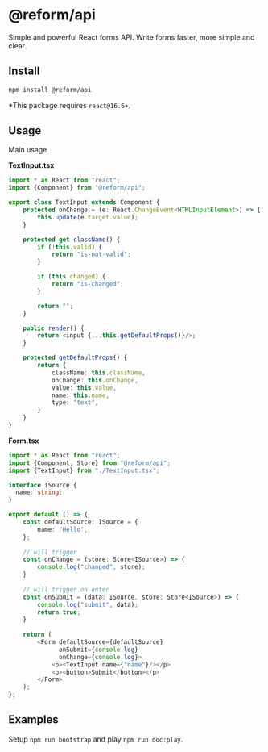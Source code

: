 # @reform/api

Simple and powerful React forms API.
Write forms faster, more simple and clear.
  
## Install

```bash
npm install @reform/api
```

*This package requires `react@16.6+`.

## Usage

Main usage

**TextInput.tsx**
```typescript jsx
import * as React from "react";
import {Component} from "@reform/api";

export class TextInput extends Component {
    protected onChange = (e: React.ChangeEvent<HTMLInputElement>) => {
        this.update(e.target.value);
    }

    protected get className() {
        if (!this.valid) {
            return "is-not-valid";
        }

        if (this.changed) {
            return "is-changed";
        }

        return "";
    }

    public render() {
        return <input {...this.getDefaultProps()}/>;
    }

    protected getDefaultProps() {
        return {
            className: this.className,
            onChange: this.onChange,
            value: this.value,
            name: this.name,
            type: "text",
        }
    }
}
```

**Form.tsx**

```typescript jsx
import * as React from "react";
import {Component, Store} from "@reform/api";
import {TextInput} from "./TextInput.tsx";

interface ISource {
  name: string;
}

export default () => {
    const defaultSource: ISource = {
        name: "Hello",
    };
    
    // will trigger 
    const onChange = (store: Store<ISource>) => {
        console.log("changed", store);
    }
        
    // will trigger on enter
    const onSubmit = (data: ISource, store: Store<ISource>) => {
        console.log("submit", data);
        return true;
    }
    
    return (
        <Form defaultSource={defaultSource}
              onSubmit={console.log}
              onChange={console.log}>
            <p><TextInput name={"name"}/></p>
            <p><button>Submit</button></p>
        </Form>
    );
};
```

## Examples

Setup `npm run bootstrap` and play `npm run doc:play`.
